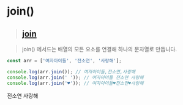 # join()

>## [join](https://developer.mozilla.org/ko/docs/Web/JavaScript/Reference/Global_Objects/Array/join)

>join() 메서드는 배열의 모든 요소를 연결해 하나의 문자열로 만듭니다.

```js
const arr = ['여자아이들', '전소연', '사랑해'];

console.log(arr.join()); // 여자아이들,전소연,사랑해
console.log(arr.join(' ')); // 여자아이들 전소연 사랑해
console.log(arr.join('♥')); // 여자아이들♥전소연♥사랑해
```

전소연 사랑해